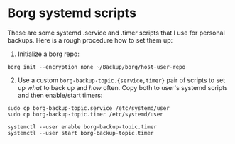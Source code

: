 Borg systemd scripts
====================

These are some systemd .service and .timer scripts that I use for
personal backups. Here is a rough procedure how to set them up:

1. Initialize a borg repo:

```
borg init --encryption none ~/Backup/borg/host-user-repo
```

2. Use a custom `borg-backup-topic.{service,timer}` pair of scripts to
set up *what* to back up and *how* often. Copy both to user's systemd
scripts and then enable/start timers:

```
sudo cp borg-backup-topic.service /etc/systemd/user
sudo cp borg-backup-topic.timer /etc/systemd/user

systemctl --user enable borg-backup-topic.timer
systemctl --user start borg-backup-topic.timer
```